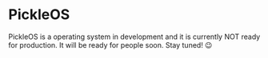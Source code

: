 # PickleOS
PickleOS is a operating system in development and it is currently NOT ready for production.
It will be ready for people soon. Stay tuned! :wink:
